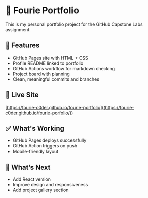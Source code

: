 # 🧾 Fourie Portfolio

This is my personal portfolio project for the GitHub Capstone Labs assignment.

## 🚀 Features

- GitHub Pages site with HTML + CSS
- Profile README linked to portfolio
- GitHub Actions workflow for markdown checking
- Project board with planning
- Clean, meaningful commits and branches

## 🔗 Live Site

[https://fourie-c0der.github.io/fourie-portfolio]((https://fourie-c0der.github.io/fourie-porfolio/))

## ✅ What's Working

- GitHub Pages deploys successfully
- GitHub Action triggers on push
- Mobile-friendly layout

## 🔧 What’s Next

- Add React version
- Improve design and responsiveness
- Add project gallery section
